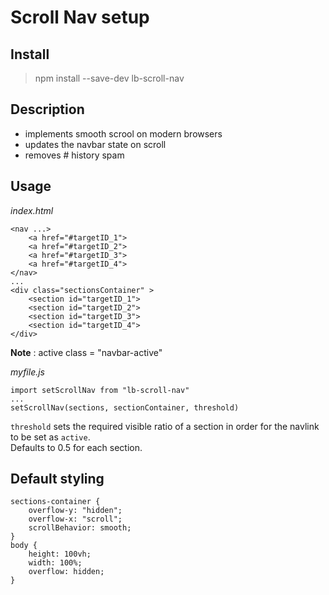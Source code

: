 # Scroll Nav setup

## Install 
>npm install --save-dev lb-scroll-nav

## Description
- implements smooth scrool on modern browsers
- updates the navbar state on scroll
- removes # history spam

## Usage
*index.html*
```
<nav ...>
	<a href="#targetID_1">
	<a href="#targetID_2">
	<a href="#targetID_3">
	<a href="#targetID_4">
</nav>
...
<div class="sectionsContainer" >
	<section id="targetID_1">
	<section id="targetID_2">
	<section id="targetID_3">
	<section id="targetID_4">
</div>

```
**Note** : active class = "navbar-active"

*myfile.js*
```
import setScrollNav from "lb-scroll-nav"
...
setScrollNav(sections, sectionContainer, threshold)
```
`threshold` sets the required visible ratio of a section in order for the navlink to be set as `active`.<br/>
Defaults to 0.5 for each section.

## Default styling

```
sections-container {
	overflow-y: "hidden";
	overflow-x: "scroll";
	scrollBehavior: smooth;
}
body {
	height: 100vh;
	width: 100%;
	overflow: hidden;
}
